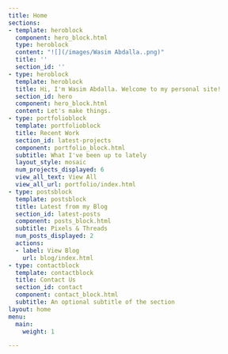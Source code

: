 ```yaml
---
title: Home
sections:
- template: heroblock
  component: hero_block.html
  type: heroblock
  content: "![](/images/Wasim Abdalla..png)"
  title: ''
  section_id: ''
- type: heroblock
  template: heroblock
  title: Hi, I'm Wasim Abdalla. Welcome to my personal site!
  section_id: hero
  component: hero_block.html
  content: Let's make things.
- type: portfolioblock
  template: portfolioblock
  title: Recent Work
  section_id: latest-projects
  component: portfolio_block.html
  subtitle: What I've been up to lately
  layout_style: mosaic
  num_projects_displayed: 6
  view_all_text: View All
  view_all_url: portfolio/index.html
- type: postsblock
  template: postsblock
  title: Latest from my Blog
  section_id: latest-posts
  component: posts_block.html
  subtitle: Pixels & Threads
  num_posts_displayed: 2
  actions:
  - label: View Blog
    url: blog/index.html
- type: contactblock
  template: contactblock
  title: Contact Us
  section_id: contact
  component: contact_block.html
  subtitle: An optional subtitle of the section
layout: home
menu:
  main:
    weight: 1

---
```

